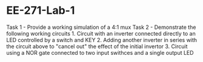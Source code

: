 # EE-271-Lab-1

Task 1 - Provide a working simulation of a 4:1 mux 
Task 2 - Demonstrate the following working circuits
            1. Circuit with an inverter connected directly to an LED controlled by a switch and KEY
            2. Adding another inverter in series with the circuit above to "cancel out" the effect of the initial invertor
            3. Circuit using a NOR gate connected to two input swithces and a single output LED
